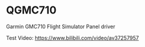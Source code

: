 # QGMC710
Garmin GMC710 Flight Simulator Panel driver

Test Video: https://www.bilibili.com/video/av37257957
